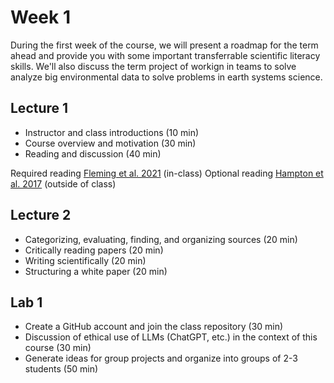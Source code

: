# Week 1
During the first week of the course, we will present a roadmap for the term ahead and provide you with some important transferrable scientific literacy skills. We'll also discuss the term project of workign in teams to solve analyze big environmental data to solve problems in earth systems science.

## Lecture 1
- Instructor and class introductions (10 min)
- Course overview and motivation (30 min)
- Reading and discussion (40 min)

Required reading [Fleming et al. 2021](https://github.com/Analytical-Workflows-for-Earth-Science/Sp2025/blob/main/Readings/Fleming%20et%20al.%20-%202021%20-%20Machine%20learning%20in%20Earth%20and%20environmental%20scienc.pdf) (in-class)
Optional reading [Hampton et al. 2017](https://github.com/Analytical-Workflows-for-Earth-Science/Sp2025/blob/main/Readings/Hampton%20et%20al.%20-%202017%20-%20Skills%20and%20Knowledge%20for%20Data-Intensive%20Environmen.pdf) (outside of class)

## Lecture 2
- Categorizing, evaluating, finding, and organizing sources (20 min)
- Critically reading papers (20 min)
- Writing scientifically (20 min)
- Structuring a white paper (20 min)

## Lab 1
- Create a GitHub account and join the class repository (30 min)
-	Discussion of ethical use of LLMs (ChatGPT, etc.) in the context of this course (30 min)
-	Generate ideas for group projects and organize into groups of 2-3 students (50 min)
